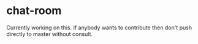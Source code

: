 # chat-room
Currently working on this.
If anybody wants to contribute then don't push directly to master without consult.
